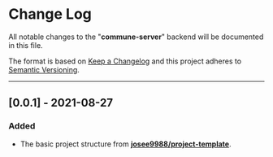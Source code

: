 <!-- markdownlint-disable MD024-->
# **Change Log**

All notable changes to the "**commune-server**" backend will be documented in this file.

The format is based on [Keep a Changelog](https://keepachangelog.com/en/1.0.0/) and this project adheres to [Semantic Versioning](https://semver.org/spec/v2.0.0.html).

---

## [**0.0.1**] - 2021-08-27

### Added

* The basic project structure from **[josee9988/project-template](https://github.com/Josee9988/project-template)**.
